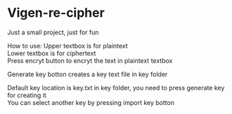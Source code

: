 # Vigen-re-cipher
Just a small project, just for fun

How to use:
Upper textbox is for plaintext  
Lower textbox is for ciphertext  
Press encryt button to encryt the text in plaintext textbox  

Generate key botton creates a key text file in key folder

Default key location is key.txt in key folder, you need to press generate key for creating it  
You can select another key by pressing import key botton
